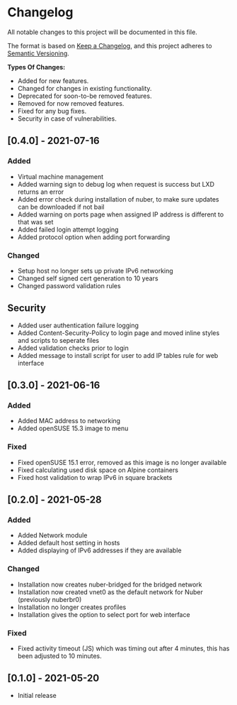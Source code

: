 # Changelog

All notable changes to this project will be documented in this file.

The format is based on [Keep a Changelog](https://keepachangelog.com/en/1.0.0/),
and this project adheres to [Semantic Versioning](https://semver.org/spec/v2.0.0.html).

**Types Of Changes:**

- Added for new features.
- Changed for changes in existing functionality.
- Deprecated for soon-to-be removed features.
- Removed for now removed features.
- Fixed for any bug fixes.
- Security in case of vulnerabilities.

## [0.4.0] - 2021-07-16

### Added

- Virtual machine management
- Added warning sign to debug log when request is success but LXD returns an error
- Added error check during installation of nuber, to make sure updates can be downloaded if not bail
- Added warning on ports page when assigned IP address is different to that was set
- Added failed login attempt logging
- Added protocol option when adding port forwarding

### Changed

- Setup host no longer sets up private IPv6 networking
- Changed self signed cert generation to 10 years
- Changed password validation rules

## Security

- Added user authentication failure logging
- Added Content-Security-Policy to login page and moved inline styles and scripts to seperate files
- Added validation checks prior to login
- Added message to install script for user to add IP tables rule for web interface

## [0.3.0] - 2021-06-16

### Added

- Added MAC address to networking
- Added openSUSE 15.3 image to menu

### Fixed

- Fixed openSUSE 15.1 error, removed as this image is no longer available
- Fixed calculating used disk space on Alpine containers
- Fixed host validation to wrap IPv6 in square brackets

## [0.2.0] - 2021-05-28

### Added

- Added Network module
- Added default host setting in hosts
- Added displaying of IPv6 addresses if they are available

### Changed

- Installation now creates nuber-bridged for the bridged network
- Installation now created vnet0 as the default network for Nuber (previously nuberbr0)
- Installation no longer creates profiles
- Installation gives the option to select port for web interface

### Fixed

- Fixed activity timeout (JS) which was timing out after 4 minutes, this has been adjusted to 10 minutes.

## [0.1.0] - 2021-05-20

- Initial release

